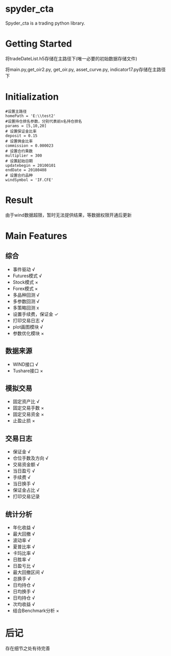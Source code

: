# spyder_cta
Spyder_cta is a trading python library.
# Getting Started
将tradeDateList.h5存储在主路径下(唯一必要的初始数据存储文件)

将main.py,get_oir2.py, get_oir.py, asset_curve.py, indicator17.py存储在主路径下
# Initialization
```
#设置主路径
homePath = 'E:\\test2'
#设置持仓排名参数，分别代表前n名持仓排名
params = [5,10,20]
# 设置保证金比率
deposit = 0.15
# 设置佣金比率
commission = 0.000023
# 设置合约乘数
multiplier = 300
# 设置起始日期
updatebegin = 20100101
endDate = 20180408
# 设置合约品种
windSymbol = 'IF.CFE'
```
# Result
由于wind数据超限，暂时无法提供结果，等数据权限开通后更新
# Main Features
## 综合
- 事件驱动 √
- Futures模式 √
- Stock模式 ×
- Forex模式 ×
- 多品种回测 √
- 多参数回测 √
- 多策略回测 x
- 设置手续费，保证金 ✓
- 打印交易日志 √
- plot画图模块 √
- 参数优化模块 ×
## 数据来源
- WIND接口 √
- Tushare接口 ×
## 模拟交易
- 固定资产比 √
- 固定交易手数 ×
- 固定交易资金 ×
- 止盈止损 ×
## 交易日志
- 保证金 √
- 仓位手数及方向 √
- 交易资金额 √
- 当日盈亏 √
- 手续费 √
- 当日换手 √
- 保证金占比 √
- 打印交易记录
## 统计分析
- 年化收益 √
- 最大回撤 √
- 波动率 √
- 夏普比率 √
- 卡玛比率 √
- 日胜率 √
- 日盈亏比 √
- 最大回撤区间 √
- 总换手 √
- 日均持仓 √
- 日均换手 √
- 日均持仓 √
- 次均收益 √
- 结合Benchmark分析 ×
# 后记
存在细节之处有待完善
